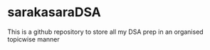 # sarakasaraDSA
This is a github repository to store all my DSA prep in an organised topicwise manner 
